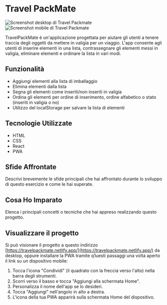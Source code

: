 # Travel PackMate
![Screenshot desktop di Travel Packmate](./public/screenshot_desktop "Travel Packmate desktop demo") ![Screenshot mobile di Travel Packmate](./public/screenshot_mobile "Travel Packmate mobile demo")

TravelPackMate è un'applicazione progettata per aiutare gli utenti a tenere traccia degli oggetti da mettere in valigia per un viaggio. L'app consente agli utenti di inserire elementi in una lista, contrassegnare gli elementi messi in valigia, eliminare elementi e ordinare la lista in vari modi.

## Funzionalità

- Aggiungi elementi alla lista di imballaggio
- Elimina elementi dalla lista
- Segna gli elementi come inseriti/non inseriti in valigia
- Ordina gli elementi per ordine di inserimento, ordine alfabetico o stato (inseriti in valigia o no)
- Utilizzo del localStorage per salvare la lista di elementi

## Tecnologie Utilizzate

- HTML
- CSS
- React
- PWA

## Sfide Affrontate

Descrivi brevemente le sfide principali che hai affrontato durante lo sviluppo di questo esercizio e come le hai superate.

## Cosa Ho Imparato

Elenca i principali concetti o tecniche che hai appreso realizzando questo progetto.

## Visualizzare il progetto

Si può visionare il progetto a questo indirizzo [https://travelpackmate.netlify.app/](https://travelpackmate.netlify.app/) da desktop, oppure installare la PWA tramite q1uesti passaggi una volta aperto il link su un dispositivo mobile:
1. Tocca l'icona "Condividi" (il quadrato con la freccia verso l'alto) nella barra degli strumenti.
2. Scorri verso il basso e tocca "Aggiungi alla schermata Home".
3. Personalizza il nome dell'app se lo desideri.
4. Tocca "Aggiungi" nell'angolo in alto a destra.
5. L'icona della tua PWA apparirà sulla schermata Home del dispositivo.
